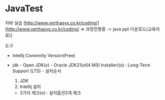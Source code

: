 # JavaTest
자바 실습
[http://www.verthasys.co.kr/coding/](http://www.verthasys.co.kr/coding/
=> 과정진행중 -> java ppt 다운로드(교육자료))

도구
- Intellij Commnity Version(Free)

- jdk - Open JDK(x)
       - Oracle JDK21(x64 MSI Installer)(o) : Long-Term Support (LTS) 
       - 설치순서
	1. JDK
	2. Intellij 설치
	- 3가지 체크(o) : 설치옵션3개 체크
